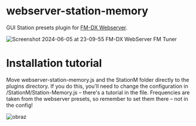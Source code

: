 # webserver-station-memory
GUI Station presets plugin for [FM-DX Webserver](https://github.com/NoobishSVK/fm-dx-webserver).

![Screenshot 2024-06-05 at 23-09-55 FM-DX WebServer FM Tuner](https://github.com/mateuszzpl/webserver-station-memory/assets/139546941/73b992cf-fc90-4018-a8ba-a856ad9f2912)

# Installation tutorial
Move webserver-station-memory.js and the StationM folder directly to the plugins directory. If you do this, you'll need to change the configuration in /StationM/Station-Memory.js – there's a tutorial in the file. Frequencies are taken from the webserver presets, so remember to set them there – not in the config!

![obraz](https://github.com/mateuszzpl/webserver-station-memory/assets/139546941/d6f554ee-595f-48eb-af11-587161d02ee5)

